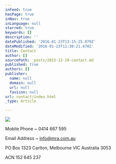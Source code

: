 ```yaml
---
inFeed: true
hasPage: true
inNav: true
inLanguage: null
starred: true
keywords: []
description: ''
datePublished: '2016-01-23T13:15:25.079Z'
dateModified: '2016-01-23T11:38:21.478Z'
title: Contact
author: []
sourcePath: _posts/2015-12-28-contact.md
published: true
authors: []
publisher:
  name: null
  domain: null
  url: null
  favicon: null
url: contact/index.html
_type: Article

---
```

![](https://the-grid-user-content.s3-us-west-2.amazonaws.com/25e88a6b-b9e5-49f9-8d28-df3ecae79fcf.png)

Mobile Phone ~ 0414 667 595

Email Address ~ info@mra.com.au

PO Box 1323 Carlton, Melbourne VIC Australia 3053

ACN 152 645 237